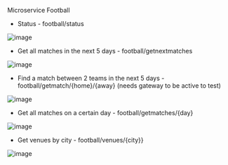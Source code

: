 Microservice Football
- Status - football/status

![image](https://github.com/Catalin-Tin/Football/assets/91093455/5a0cc9c5-80e1-42a3-81c8-e2dd10a9aea3)

- Get all matches in the next 5 days - football/getnextmatches

![image](https://github.com/Catalin-Tin/Football/assets/91093455/8ee960ce-a815-4930-8022-2f9b4e74a347)

- Find a match between 2 teams in the next 5 days - football/getmatch/{home}/{away} (needs gateway to be active to test)

![image](https://github.com/Catalin-Tin/Football/assets/91093455/95e2570b-b1c5-44ee-b6a8-0771485c05b0)

- Get all matches on a certain day - football/getmatches/{day}

![image](https://github.com/Catalin-Tin/Football/assets/91093455/ddbf4277-c34f-430d-87cf-cb6048c33983)

- Get venues by city - football/venues/{city}}

![image](https://github.com/Catalin-Tin/Football/assets/91093455/d12b9476-c867-41eb-9b67-38c7ed67fbdd)
